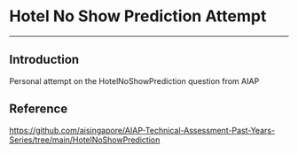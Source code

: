 # Hotel No Show Prediction Attempt
---

## Introduction
Personal attempt on the HotelNoShowPrediction question from AIAP

## Reference
https://github.com/aisingapore/AIAP-Technical-Assessment-Past-Years-Series/tree/main/HotelNoShowPrediction